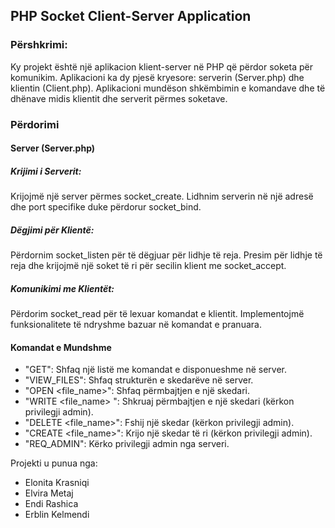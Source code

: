 ## PHP Socket Client-Server Application
### Përshkrimi:
Ky projekt është një aplikacion klient-server në PHP që përdor soketa për komunikim. Aplikacioni ka dy pjesë kryesore: serverin (Server.php) dhe klientin (Client.php). Aplikacioni mundëson shkëmbimin e komandave dhe të dhënave midis klientit dhe serverit përmes soketave.
### Përdorimi
#### Server (Server.php)
##### Krijimi i Serverit:
Krijojmë një server përmes socket_create.
Lidhnim serverin në një adresë dhe port specifike duke përdorur socket_bind.

##### Dëgjimi për Klientë:
Përdornim socket_listen për të dëgjuar për lidhje të reja.
Presim për lidhje të reja dhe krijojmë një soket të ri për secilin klient me socket_accept.

##### Komunikimi me Klientët:
Përdorim socket_read për të lexuar komandat e klientit.
Implementojmë funksionalitete të ndryshme bazuar në komandat e pranuara.

#### Komandat e Mundshme
- "GET": Shfaq një listë me komandat e disponueshme në server.
- "VIEW_FILES": Shfaq strukturën e skedarëve në server.
- "OPEN <file_name>": Shfaq përmbajtjen e një skedari.
- "WRITE <file_name> <content>": Shkruaj përmbajtjen e një skedari (kërkon privilegji admin).
- "DELETE <file_name>": Fshij një skedar (kërkon privilegji admin).
- "CREATE <file_name>": Krijo një skedar të ri (kërkon privilegji admin).
- "REQ_ADMIN": Kërko privilegji admin nga serveri.

Projekti u punua nga:
- Elonita Krasniqi
- Elvira Metaj
- Endi Rashica
- Erblin Kelmendi
